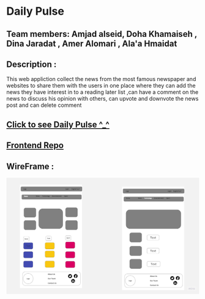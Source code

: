 # Daily Pulse

## Team members: Amjad alseid, Doha Khamaiseh , Dina Jaradat , Amer Alomari , Ala'a Hmaidat

## Description :

This web appliction collect the news from the most famous newspaper and websites to share them with the users in one place where they can add the news they have interest in to a reading later list ,can have a comment on the news to discuss his opinion with others, can upvote and downvote the news post and can delete comment

## [Click to see Daily Pulse ^_^](https://drive.google.com/file/d/1VFYObyzteaWEyI00dNiIrwUtOP0pAKES/view)

## [Frontend Repo](https://github.com/DohaKhamaiseh/News_Frontend)

## WireFrame :

![Wieframe](./wireframe.jpg)


